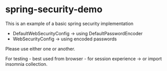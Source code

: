 # spring-security-demo

This is an example of a basic spring security implementation

- DefaultWebSecurityConfig -> using DefaultPasswordEncoder
- WebSecurityConfig -> using encoded passwords

Please use either one or another.

For testing - best used from browser - for session experience -> or import insomnia collection.